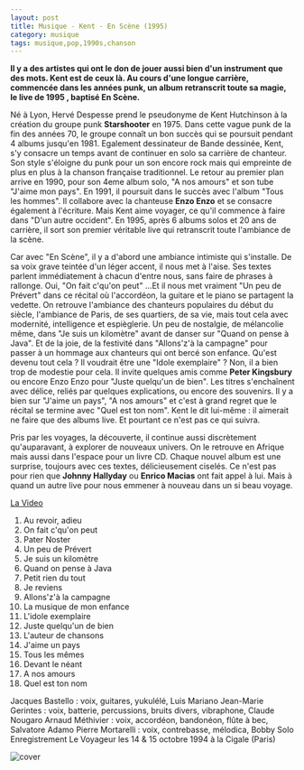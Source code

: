 ```yaml
---
layout: post
title: Musique - Kent - En Scène (1995)
category: musique
tags: musique,pop,1990s,chanson
---
```


**Il y a des artistes qui ont le don de jouer aussi bien d'un instrument que des mots. Kent est de ceux là. Au cours d'une longue carrière, commencée dans les années punk, un album retranscrit toute sa magie, le live de 1995 , baptisé En Scène.**

Né à Lyon, Hervé Despesse prend le pseudonyme de Kent Hutchinson à la création du groupe punk **Starshooter** en 1975. Dans cette vague punk de la fin des années 70, le groupe connaît un bon succès qui se poursuit pendant 4 albums jusqu'en 1981. Egalement dessinateur de Bande dessinée, Kent, s'y consacre un temps avant de continuer en solo sa carrière de chanteur. Son style s'éloigne du punk pour un son encore rock mais qui empreinte de plus en plus à la chanson française traditionnel. Le retour au premier plan arrive en 1990, pour son 4eme album solo, "A nos amours" et son tube "J'aime mon pays". En 1991, il poursuit dans le succès avec l'album "Tous les hommes". Il collabore avec la chanteuse **Enzo Enzo** et se consacre également à l'écriture. Mais Kent aime voyager, ce qu'il commence à faire dans "D'un autre occident". En 1995, après 6 albums solos et 20 ans de carrière, il sort son premier véritable live qui retranscrit toute l'ambiance de la scène.

Car avec "En Scène", il y a d'abord une ambiance intimiste qui s'installe. De sa voix grave teintée d'un léger accent, il nous met à l'aise. Ses textes parlent immédiatement à chacun d'entre nous, sans faire de phrases à rallonge. Oui, "On fait c'qu'on peut" …Et il nous met vraiment "Un peu de Prévert" dans ce récital où l'accordéon, la guitare et le piano se partagent la vedette. On retrouve l'ambiance des chanteurs populaires du début du siècle, l'ambiance de Paris, de ses quartiers, de sa vie, mais tout cela avec modernité, intelligence et espièglerie. Un peu de nostalgie, de mélancolie même, dans "Je suis un kilomètre" avant de danser sur "Quand on pense à Java". Et de la joie, de la festivité dans "Allons'z'à la campagne" pour passer à un hommage aux chanteurs qui ont bercé son enfance. Qu'est devenu tout cela ? Il voudrait être une "Idole exemplaire" ? Non, il a bien trop de modestie pour cela. Il invite quelques amis comme **Peter Kingsbury** ou encore Enzo Enzo pour "Juste quelqu'un de bien". Les titres s'enchaînent avec délice, reliés par quelques explications, ou encore des souvenirs. Il y a bien sur "J'aime un pays", "A nos amours" et c'est à grand regret que le récital se termine avec "Quel est ton nom". Kent le dit lui-même : il aimerait ne faire que des albums live. Et pourtant ce n'est pas ce qui suivra.

Pris par les voyages, la découverte, il continue aussi discrètement qu'auparavant, à explorer de nouveaux univers. On le retrouve en Afrique mais aussi dans l'espace pour un livre CD. Chaque nouvel album est une surprise, toujours avec ces textes, délicieusement ciselés. Ce n'est pas pour rien que **Johnny Hallyday** ou **Enrico Macias** ont fait appel à lui. Mais à quand un autre live pour nous emmener à nouveau dans un si beau voyage.

[La Video](https://www.youtube.com/watch?v=z5HHzup5wLM)

1. Au revoir, adieu
2. On fait c'qu'on peut 
3. Pater Noster 
4. Un peu de Prévert 
5. Je suis un kilomètre 
6. Quand on pense à Java 
7. Petit rien du tout 
8. Je reviens 
9. Allons'z'à la campagne 
10. La musique de mon enfance 
11. L'idole exemplaire 
12. Juste quelqu'un de bien 
13. L'auteur de chansons 
14. J'aime un pays 
15. Tous les mêmes 
16. Devant le néant 
17. A nos amours 
18. Quel est ton nom

Jacques Bastello : voix, guitares, yukulélé, Luis Mariano 
Jean-Marie Gerintes : voix, batterie, percussions, bruits divers, vibraphone, Claude Nougaro 
Arnaud Méthivier : voix, accordéon, bandonéon, flûte à bec, Salvatore Adamo 
Pierre Mortarelli : voix, contrebasse, mélodica, Bobby Solo 
Enregistrement Le Voyageur les 14 &amp; 15 octobre 1994 à la Cigale (Paris)

![cover](http://cheziceman.files.wordpress.com/2014/11/kent.jpg)


